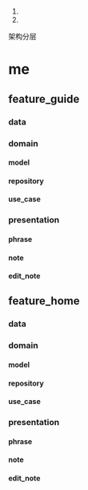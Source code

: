 # <!--UseCase-->



<!--使用UseCase的优点：-->

1. <!--使得业务逻辑代码可复用-->
2. <!--简洁清晰的架构，通过类名即可知道大概的业务逻辑-->





架构分层

# me

## 	feature_guide

### 		data

### 		domain

#### 			model

#### 			repository

#### 			use_case

### 		presentation

#### 			phrase

#### 			note

#### 			edit_note

## 	feature_home

### 		data

### 		domain

#### 			model

#### 			repository

#### 			use_case

### 		presentation

#### 			phrase

#### 			note

#### 			edit_note

​				











